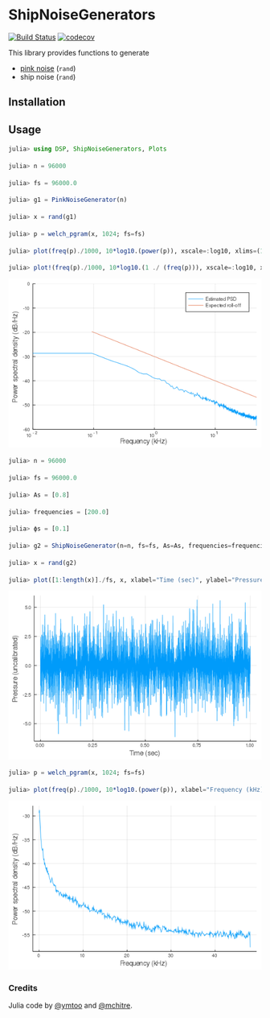 # ShipNoiseGenerators

[![Build Status](https://travis-ci.org/ymtoo/ShipNoiseGenerators.jl.svg?branch=master)](https://travis-ci.org/ymtoo/ShipNoiseGenerators.jl)
[![codecov](https://codecov.io/gh/ymtoo/ShipNoiseGenerators.jl/branch/master/graph/badge.svg)](https://codecov.io/gh/ymtoo/ShipNoiseGenerators.jl)


This library provides functions to generate
- [pink noise](https://ccrma.stanford.edu/~jos/sasp/Example_Synthesis_1_F_Noise.html) (`rand`)
- ship noise (`rand`)

## Installation


## Usage
```julia
julia> using DSP, ShipNoiseGenerators, Plots

julia> n = 96000

julia> fs = 96000.0

julia> g1 = PinkNoiseGenerator(n)

julia> x = rand(g1)

julia> p = welch_pgram(x, 1024; fs=fs)

julia> plot(freq(p)./1000, 10*log10.(power(p)), xscale=:log10, xlims=(10, 48000)./1000, ylims=(-60, 0), xlabel="Frequency (kHz)", ylabel="Power spectral density (dB/Hz)", label="Estimated PSD")

julia> plot!(freq(p)./1000, 10*log10.(1 ./ (freq(p))), xscale=:log10, xlims=(10, 48000)./1000, ylims=(-60, 0), xlabel="Frequency (kHz)", ylabel="Power spectral density (dB/Hz)", label="Expected roll-off")
```

![window](psd-pinknoise.png)

```julia
julia> n = 96000

julia> fs = 96000.0

julia> As = [0.8]

julia> frequencies = [200.0]

julia> ϕs = [0.1]

julia> g2 = ShipNoiseGenerator(n=n, fs=fs, As=As, frequencies=frequencies, ϕs=ϕs)

julia> x = rand(g2)

julia> plot([1:length(x)]./fs, x, xlabel="Time (sec)", ylabel="Pressure (uncalibrated)", legend=false)
```
![window](timeseries-shipnoise.png)

```julia
julia> p = welch_pgram(x, 1024; fs=fs)

julia> plot(freq(p)./1000, 10*log10.(power(p)), xlabel="Frequency (kHz)", ylabel="Power spectral density (dB/Hz)", legend=false)
```
![window](psd-shipnoise.png)

### Credits
Julia code by [@ymtoo](https://github.com/ymtoo) and [@mchitre](https://github.com/mchitre).
